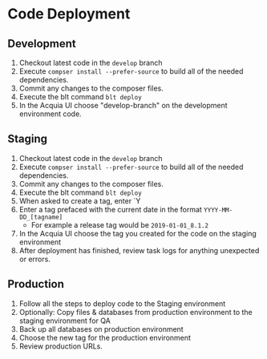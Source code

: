 # Code Deployment

## Development
1. Checkout latest code in the `develop` branch
1. Execute `compser install --prefer-source` to build all of the needed dependencies.
1. Commit any changes to the composer files.
1. Execute the blt command `blt deploy`
1. In the Acquia UI choose "develop-branch" on the development environment code.

## Staging
1. Checkout latest code in the `develop` branch
1. Execute `compser install --prefer-source` to build all of the needed dependencies.
1. Commit any changes to the composer files.
1. Execute the blt command `blt deploy`
1. When asked to create a tag, enter `Y
1. Enter a tag prefaced with the current date in the format `YYYY-MM-DD_[tagname]`
    * For example a release tag would be `2019-01-01_8.1.2`
1. In the Acquia UI choose the tag you created for the code on the staging environment
1. After deployment has finished, review task logs for anything unexpected or errors.

## Production
1. Follow all the steps to deploy code to the Staging environment
1. Optionally: Copy files & databases from production environment to the staging environment for QA
1. Back up all databases on production environment
1. Choose the new tag for the production environment
1. Review production URLs.